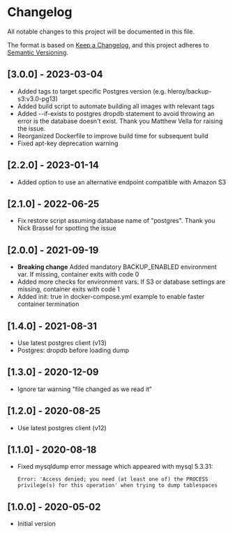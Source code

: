 # Changelog

All notable changes to this project will be documented in this file.

The format is based on [Keep a Changelog](https://keepachangelog.com/en/1.0.0/),
and this project adheres to [Semantic Versioning](https://semver.org/spec/v2.0.0.html).

## [3.0.0] - 2023-03-04

- Added tags to target specific Postgres version (e.g. hleroy/backup-s3:v3.0-pg13)
- Added build script to automate building all images with relevant tags
- Added --if-exists to postgres dropdb statement to avoid throwing an error is the database doesn't exist. Thank you Matthew Vella for raising the issue.
- Reorganized Dockerfile to improve build time for subsequent build
- Fixed apt-key deprecation warning


## [2.2.0] - 2023-01-14

- Added option to use an alternative endpoint compatible with Amazon S3


## [2.1.0] - 2022-06-25

- Fix restore script assuming database name of "postgres". Thank you Nick Brassel for spotting the issue


## [2.0.0] - 2021-09-19

- **Breaking change** Added mandatory BACKUP_ENABLED environment var. If missing, container exits with code 0
- Added more checks for environment vars. If S3 or database settings are missing, container exits with code 1
- Added init: true in docker-compose.yml example to enable faster container termination


## [1.4.0] - 2021-08-31

- Use latest postgres client (v13)
- Postgres: dropdb before loading dump


## [1.3.0] - 2020-12-09

- Ignore tar warning "file changed as we read it"


## [1.2.0] - 2020-08-25

- Use latest postgres client (v12)


## [1.1.0] - 2020-08-18

- Fixed mysqldump error message which appeared with mysql 5.3.31:
  ```
  Error: 'Access denied; you need (at least one of) the PROCESS privilege(s) for this operation' when trying to dump tablespaces
  ```


## [1.0.0] - 2020-05-02

- Initial version
